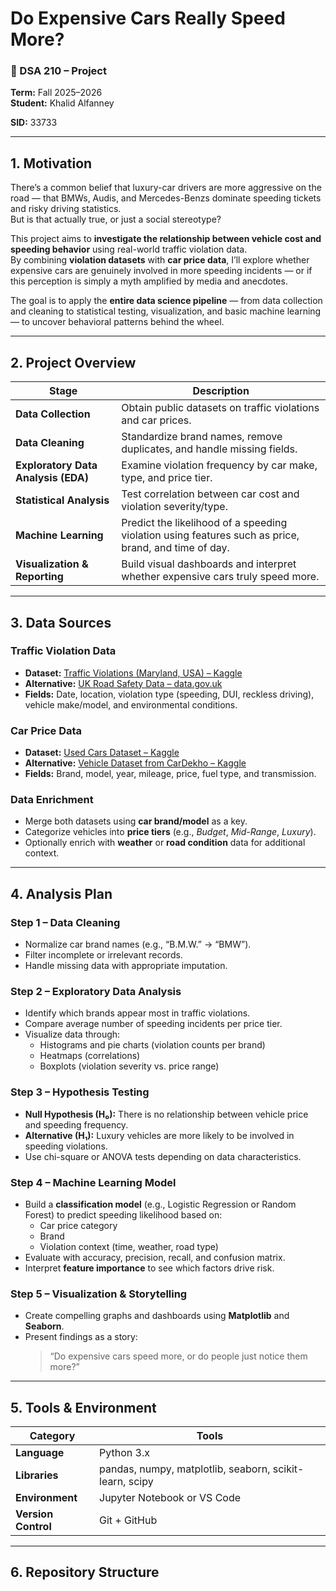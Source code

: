 # Do Expensive Cars Really Speed More?

### 🧾 DSA 210 – Project
**Term:** Fall 2025–2026  
**Student:** Khalid Alfanney

**SID:** 33733

---

## 1. Motivation

There’s a common belief that luxury-car drivers are more aggressive on the road — that BMWs, Audis, and Mercedes-Benzs dominate speeding tickets and risky driving statistics.  
But is that actually true, or just a social stereotype?

This project aims to **investigate the relationship between vehicle cost and speeding behavior** using real-world traffic violation data.  
By combining **violation datasets** with **car price data**, I’ll explore whether expensive cars are genuinely involved in more speeding incidents — or if this perception is simply a myth amplified by media and anecdotes.

The goal is to apply the **entire data science pipeline** — from data collection and cleaning to statistical testing, visualization, and basic machine learning — to uncover behavioral patterns behind the wheel.

---

## 2. Project Overview

| Stage | Description |
|--------|--------------|
| **Data Collection** | Obtain public datasets on traffic violations and car prices. |
| **Data Cleaning** | Standardize brand names, remove duplicates, and handle missing fields. |
| **Exploratory Data Analysis (EDA)** | Examine violation frequency by car make, type, and price tier. |
| **Statistical Analysis** | Test correlation between car cost and violation severity/type. |
| **Machine Learning** | Predict the likelihood of a speeding violation using features such as price, brand, and time of day. |
| **Visualization & Reporting** | Build visual dashboards and interpret whether expensive cars truly speed more. |

---

## 3. Data Sources

### Traffic Violation Data
- **Dataset:** [Traffic Violations (Maryland, USA) – Kaggle](https://www.kaggle.com/datasets/awaiskaggler/traffic-violations-in-maryland)  
- **Alternative:** [UK Road Safety Data – data.gov.uk](https://data.gov.uk/dataset/road-safety-data)  
- **Fields:** Date, location, violation type (speeding, DUI, reckless driving), vehicle make/model, and environmental conditions.

### Car Price Data
- **Dataset:** [Used Cars Dataset – Kaggle](https://www.kaggle.com/datasets/austinreese/craigslist-carstrucks-data)  
- **Alternative:** [Vehicle Dataset from CarDekho – Kaggle](https://www.kaggle.com/datasets/nehalbirla/vehicle-dataset-from-cardekho)  
- **Fields:** Brand, model, year, mileage, price, fuel type, and transmission.

### Data Enrichment
- Merge both datasets using **car brand/model** as a key.  
- Categorize vehicles into **price tiers** (e.g., *Budget*, *Mid-Range*, *Luxury*).  
- Optionally enrich with **weather** or **road condition** data for additional context.

---

## 4. Analysis Plan

### Step 1 – Data Cleaning
- Normalize car brand names (e.g., “B.M.W.” → “BMW”).  
- Filter incomplete or irrelevant records.  
- Handle missing data with appropriate imputation.

### Step 2 – Exploratory Data Analysis
- Identify which brands appear most in traffic violations.  
- Compare average number of speeding incidents per price tier.  
- Visualize data through:
  - Histograms and pie charts (violation counts per brand)
  - Heatmaps (correlations)
  - Boxplots (violation severity vs. price range)

### Step 3 – Hypothesis Testing
- **Null Hypothesis (H₀):** There is no relationship between vehicle price and speeding frequency.  
- **Alternative (H₁):** Luxury vehicles are more likely to be involved in speeding violations.  
- Use chi-square or ANOVA tests depending on data characteristics.

### Step 4 – Machine Learning Model
- Build a **classification model** (e.g., Logistic Regression or Random Forest) to predict speeding likelihood based on:
  - Car price category  
  - Brand  
  - Violation context (time, weather, road type)
- Evaluate with accuracy, precision, recall, and confusion matrix.
- Interpret **feature importance** to see which factors drive risk.

### Step 5 – Visualization & Storytelling
- Create compelling graphs and dashboards using **Matplotlib** and **Seaborn**.  
- Present findings as a story:
  > “Do expensive cars speed more, or do people just notice them more?”

---

## 5. Tools & Environment

| Category | Tools |
|-----------|-------|
| **Language** | Python 3.x |
| **Libraries** | pandas, numpy, matplotlib, seaborn, scikit-learn, scipy |
| **Environment** | Jupyter Notebook or VS Code |
| **Version Control** | Git + GitHub |

---

## 6. Repository Structure

